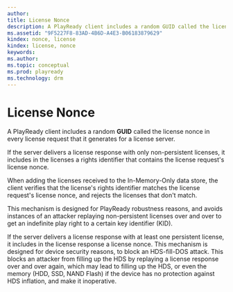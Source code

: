 ```yaml
---
author:
title: License Nonce
description: A PlayReady client includes a random GUID called the license nonce in every license request that it generates for a license server.
ms.assetid: "9F5227F8-83AD-4B6D-A4E3-B06183879629"
kindex: nonce, license
kindex: license, nonce
keywords:
ms.author:
ms.topic: conceptual
ms.prod: playready
ms.technology: drm
---
```



# License Nonce


A PlayReady client includes a random **GUID** called the license nonce in every license request that it generates for a license server.

If the server delivers a license response with only non-persistent licenses, it includes in the licenses a rights identifier that contains the license request's license nonce.

When adding the licenses received to the In-Memory-Only data store, the client verifies that the license's rights identifier matches the license request's license nonce, and rejects the licenses that don't match.

This mechanism is designed for PlayReady robustness reasons, and avoids instances of an attacker replaying non-persistent licenses over and over to get an indefinite play right to a certain key identifier (KID).

If the server delivers a license response with at least one persistent license, it includes in the license response a license nonce. This mechanism is designed for device security reasons, to block an HDS-fill-DOS attack. This blocks an attacker from filling up the HDS by replaying a license response over and over again, which may lead to filling up the HDS, or even the memory (HDD, SSD, NAND Flash) if the device has no protection against HDS inflation, and make it inoperative.

